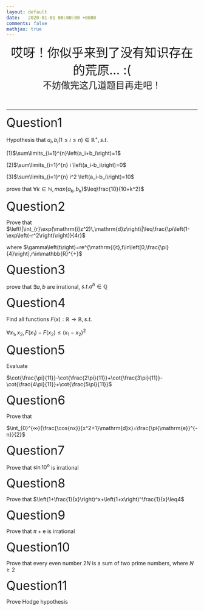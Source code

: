 ```yaml
---
layout: default
date:   2020-01-01 00:00:00 +0800
comments: false
mathjax: true
---
```


<center><font size=6>哎呀！你似乎来到了没有知识存在的荒原… :(</font></center>

<center><font size=5>不妨做完这几道题目再走吧！</font></center>

<br/>
<br/>

*****

<font size=6>Question1</font>

Hypothesis that $a_i,b_i\left(1\leq i \leq n\right) \in {\mathbb{R}}^+,s.t.$

(1)$\sum\limits_{i=1}^{n}\left(a_i+b_i\right)=1$

(2)$\sum\limits_{i=1}^{n} i \left(a_i-b_i\right)=0$

(3)$\sum\limits_{i=1}^{n} i^2 \left(a_i-b_i\right)=10$

prove that $\forall k\in \mathbb{N},max${$a_k,b_k$}$\leq\frac{10}{10+k^2}$

<font size=6>Question2</font>

Prove that $\left\|\int_{r}\exp(\mathrm{i}z^2)\,\mathrm{d}z\right\|\leq\frac{\pi\left(1-\exp\left(-r^2\right)\right)}{4r}$

where $\gamma\left(t\right)=re^{\mathrm{i}t},t\in\left[0,\frac{\pi}{4}\right],r\in\mathbb{R}^{+}$

<font size=6>Question3</font>

prove that $\exists a,b$ are irrational,
$s.t.  a^b\in\mathbb{Q}$

<font size=6>Question4</font>

Find all functions $F\left(x\right):\mathbb{R}\to\mathbb{R},s.t.$

$\forall x_1,x_2,F\left(x_1\right)-F\left(x_2\right)\leq\left(x_1-x_2\right)^2$

<font size=6>Question5</font>

Evaluate

 $\cot{\frac{\pi}{11}}-\cot{\frac{2\pi}{11}}+\cot{\frac{3\pi}{11}}-\cot{\frac{4\pi}{11}}+\cot{\frac{5\pi}{11}}$

<font size=6>Question6</font>

Prove that

$\int_{0}^{∞}{\frac{\cos{nx}}{x^2+1}\mathrm{d}x}=\frac{\pi{\mathrm{e}}^{-n}}{2}$

<font size=6>Question7</font>

Prove that $\sin 10^{\mathrm{o}}$ is irrational

<font size=6>Question8</font>

Prove that $\left(1+\frac{1}{x}\right)^x+\left(1+x\right)^\frac{1}{x}\leq4$

<font size=6>Question9</font>

Prove that $\pi + \mathrm{e}$ is irrational

<font size=6>Question10</font>

Prove that every even number $2N$ is a sum of two prime numbers, where $N\geq 2$

<font size=6>Question11</font>

Prove Hodge hypothesis

